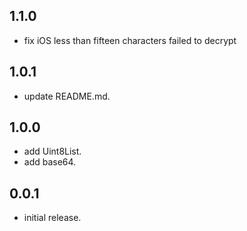 ## 1.1.0

* fix iOS less than fifteen characters failed to decrypt

## 1.0.1

* update README.md.

## 1.0.0

* add Uint8List.
* add base64.

## 0.0.1

* initial release.
